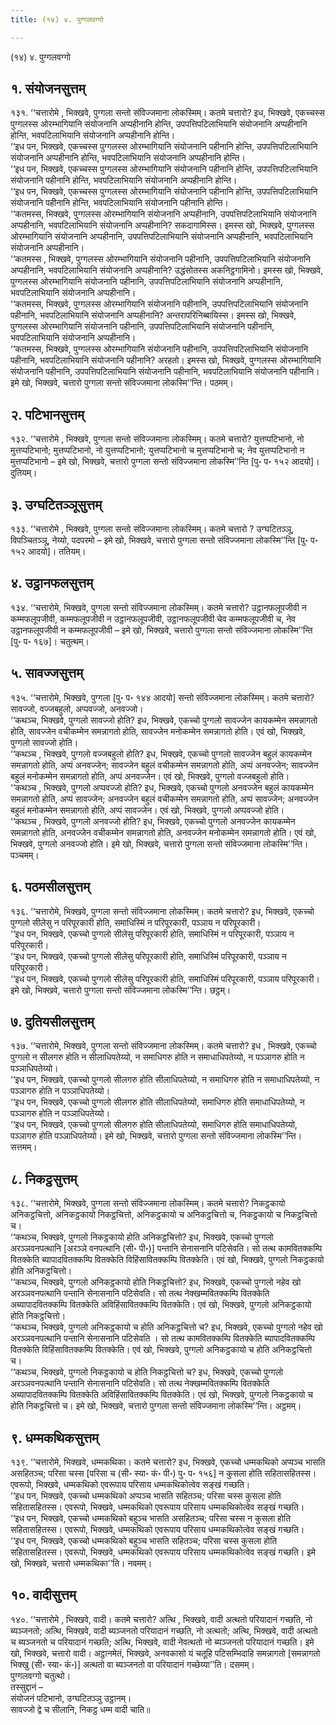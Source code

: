 ```yaml
---
title: (१४) ४. पुग्गलवग्गो

---
```

(१४) ४. पुग्गलवग्गो  


## १. संयोजनसुत्तम्

१३१. ‘‘चत्तारोमे , भिक्खवे, पुग्गला सन्तो संविज्जमाना लोकस्मिम्। कतमे चत्तारो? इध, भिक्खवे, एकच्चस्स पुग्गलस्स ओरम्भागियानि संयोजनानि अप्पहीनानि होन्ति, उपपत्तिपटिलाभियानि संयोजनानि अप्पहीनानि होन्ति, भवपटिलाभियानि संयोजनानि अप्पहीनानि होन्ति।  
‘‘इध पन, भिक्खवे, एकच्चस्स पुग्गलस्स ओरम्भागियानि संयोजनानि पहीनानि होन्ति, उपपत्तिपटिलाभियानि संयोजनानि अप्पहीनानि होन्ति, भवपटिलाभियानि संयोजनानि अप्पहीनानि होन्ति।  
‘‘इध पन, भिक्खवे, एकच्चस्स पुग्गलस्स ओरम्भागियानि संयोजनानि पहीनानि होन्ति, उपपत्तिपटिलाभियानि संयोजनानि पहीनानि होन्ति, भवपटिलाभियानि संयोजनानि अप्पहीनानि होन्ति।  
‘‘इध पन, भिक्खवे, एकच्चस्स पुग्गलस्स ओरम्भागियानि संयोजनानि पहीनानि होन्ति, उपपत्तिपटिलाभियानि संयोजनानि पहीनानि होन्ति, भवपटिलाभियानि संयोजनानि पहीनानि होन्ति।  
‘‘कतमस्स, भिक्खवे, पुग्गलस्स ओरम्भागियानि संयोजनानि अप्पहीनानि, उपपत्तिपटिलाभियानि संयोजनानि अप्पहीनानि, भवपटिलाभियानि संयोजनानि अप्पहीनानि? सकदागामिस्स। इमस्स खो, भिक्खवे, पुग्गलस्स ओरम्भागियानि संयोजनानि अप्पहीनानि, उपपत्तिपटिलाभियानि संयोजनानि अप्पहीनानि, भवपटिलाभियानि संयोजनानि अप्पहीनानि।  
‘‘कतमस्स , भिक्खवे, पुग्गलस्स ओरम्भागियानि संयोजनानि पहीनानि, उपपत्तिपटिलाभियानि संयोजनानि अप्पहीनानि, भवपटिलाभियानि संयोजनानि अप्पहीनानि? उद्धंसोतस्स अकनिट्ठगामिनो। इमस्स खो, भिक्खवे, पुग्गलस्स ओरम्भागियानि संयोजनानि पहीनानि, उपपत्तिपटिलाभियानि संयोजनानि अप्पहीनानि, भवपटिलाभियानि संयोजनानि अप्पहीनानि।  
‘‘कतमस्स, भिक्खवे, पुग्गलस्स ओरम्भागियानि संयोजनानि पहीनानि, उपपत्तिपटिलाभियानि संयोजनानि पहीनानि, भवपटिलाभियानि संयोजनानि अप्पहीनानि? अन्तरापरिनिब्बायिस्स। इमस्स खो, भिक्खवे, पुग्गलस्स ओरम्भागियानि संयोजनानि पहीनानि, उपपत्तिपटिलाभियानि संयोजनानि पहीनानि, भवपटिलाभियानि संयोजनानि अप्पहीनानि।  
‘‘कतमस्स, भिक्खवे, पुग्गलस्स ओरम्भागियानि संयोजनानि पहीनानि, उपपत्तिपटिलाभियानि संयोजनानि पहीनानि, भवपटिलाभियानि संयोजनानि पहीनानि? अरहतो। इमस्स खो, भिक्खवे, पुग्गलस्स ओरम्भागियानि संयोजनानि पहीनानि, उपपत्तिपटिलाभियानि संयोजनानि पहीनानि, भवपटिलाभियानि संयोजनानि पहीनानि। इमे खो, भिक्खवे, चत्तारो पुग्गला सन्तो संविज्जमाना लोकस्मि’’न्ति। पठमम्।  


## २. पटिभानसुत्तम्

१३२. ‘‘चत्तारोमे , भिक्खवे, पुग्गला सन्तो संविज्जमाना लोकस्मिम्। कतमे चत्तारो? युत्तप्पटिभानो, नो मुत्तप्पटिभानो; मुत्तप्पटिभानो, नो युत्तप्पटिभानो; युत्तप्पटिभानो च मुत्तप्पटिभानो च; नेव युत्तप्पटिभानो न मुत्तप्पटिभानो – इमे खो, भिक्खवे, चत्तारो पुग्गला सन्तो संविज्जमाना लोकस्मि’’न्ति [पु॰ प॰ १५२ आदयो]। दुतियम्।  


## ३. उग्घटितञ्ञूसुत्तम्

१३३. ‘‘चत्तारोमे , भिक्खवे, पुग्गला सन्तो संविज्जमाना लोकस्मिम्। कतमे चत्तारो ? उग्घटितञ्ञू, विपञ्चितञ्ञू, नेय्यो, पदपरमो – इमे खो, भिक्खवे, चत्तारो पुग्गला सन्तो संविज्जमाना लोकस्मि’’न्ति [पु॰ प॰ १५२ आदयो]। ततियम्।  


## ४. उट्ठानफलसुत्तम्

१३४. ‘‘चत्तारोमे, भिक्खवे, पुग्गला सन्तो संविज्जमाना लोकस्मिम्। कतमे चत्तारो? उट्ठानफलूपजीवी न कम्मफलूपजीवी, कम्मफलूपजीवी न उट्ठानफलूपजीवी, उट्ठानफलूपजीवी चेव कम्मफलूपजीवी च, नेव उट्ठानफलूपजीवी न कम्मफलूपजीवी – इमे खो, भिक्खवे, चत्तारो पुग्गला सन्तो संविज्जमाना लोकस्मि’’न्ति [पु॰ प॰ १६७]। चतुत्थम्।  


## ५. सावज्जसुत्तम्

१३५. ‘‘चत्तारोमे, भिक्खवे, पुग्गला [पु॰ प॰ १४४ आदयो] सन्तो संविज्जमाना लोकस्मिम्। कतमे चत्तारो? सावज्जो, वज्जबहुलो, अप्पवज्जो, अनवज्जो।  
‘‘कथञ्च, भिक्खवे, पुग्गलो सावज्जो होति? इध, भिक्खवे, एकच्चो पुग्गलो सावज्जेन कायकम्मेन समन्नागतो होति, सावज्जेन वचीकम्मेन समन्नागतो होति, सावज्जेन मनोकम्मेन समन्नागतो होति। एवं खो, भिक्खवे, पुग्गलो सावज्जो होति।  
‘‘कथञ्च , भिक्खवे, पुग्गलो वज्जबहुलो होति? इध, भिक्खवे, एकच्चो पुग्गलो सावज्जेन बहुलं कायकम्मेन समन्नागतो होति, अप्पं अनवज्जेन; सावज्जेन बहुलं वचीकम्मेन समन्नागतो होति, अप्पं अनवज्जेन; सावज्जेन बहुलं मनोकम्मेन समन्नागतो होति, अप्पं अनवज्जेन। एवं खो, भिक्खवे, पुग्गलो वज्जबहुलो होति।  
‘‘कथञ्च , भिक्खवे, पुग्गलो अप्पवज्जो होति? इध, भिक्खवे, एकच्चो पुग्गलो अनवज्जेन बहुलं कायकम्मेन समन्नागतो होति, अप्पं सावज्जेन; अनवज्जेन बहुलं वचीकम्मेन समन्नागतो होति, अप्पं सावज्जेन; अनवज्जेन बहुलं मनोकम्मेन समन्नागतो होति, अप्पं सावज्जेन। एवं खो, भिक्खवे, पुग्गलो अप्पवज्जो होति।  
‘‘कथञ्च , भिक्खवे, पुग्गलो अनवज्जो होति? इध, भिक्खवे, एकच्चो पुग्गलो अनवज्जेन कायकम्मेन समन्नागतो होति, अनवज्जेन वचीकम्मेन समन्नागतो होति, अनवज्जेन मनोकम्मेन समन्नागतो होति। एवं खो, भिक्खवे, पुग्गलो अनवज्जो होति। इमे खो, भिक्खवे, चत्तारो पुग्गला सन्तो संविज्जमाना लोकस्मि’’न्ति। पञ्चमम्।  


## ६. पठमसीलसुत्तम्

१३६. ‘‘चत्तारोमे, भिक्खवे, पुग्गला सन्तो संविज्जमाना लोकस्मिम्। कतमे चत्तारो? इध, भिक्खवे, एकच्चो पुग्गलो सीलेसु न परिपूरकारी होति, समाधिस्मिं न परिपूरकारी, पञ्ञाय न परिपूरकारी।  
‘‘इध पन, भिक्खवे, एकच्चो पुग्गलो सीलेसु परिपूरकारी होति, समाधिस्मिं न परिपूरकारी, पञ्ञाय न परिपूरकारी।  
‘‘इध पन, भिक्खवे, एकच्चो पुग्गलो सीलेसु परिपूरकारी होति, समाधिस्मिं परिपूरकारी, पञ्ञाय न परिपूरकारी।  
‘‘इध पन, भिक्खवे, एकच्चो पुग्गलो सीलेसु परिपूरकारी होति, समाधिस्मिं परिपूरकारी, पञ्ञाय परिपूरकारी। इमे खो, भिक्खवे, चत्तारो पुग्गला सन्तो संविज्जमाना लोकस्मि’’न्ति। छट्ठम्।  


## ७. दुतियसीलसुत्तम्

१३७. ‘‘चत्तारोमे, भिक्खवे, पुग्गला सन्तो संविज्जमाना लोकस्मिम्। कतमे चत्तारो? इध , भिक्खवे, एकच्चो पुग्गलो न सीलगरु होति न सीलाधिपतेय्यो, न समाधिगरु होति न समाधाधिपतेय्यो, न पञ्ञागरु होति न पञ्ञाधिपतेय्यो।  
‘‘इध पन, भिक्खवे, एकच्चो पुग्गलो सीलगरु होति सीलाधिपतेय्यो, न समाधिगरु होति न समाधाधिपतेय्यो, न पञ्ञागरु होति न पञ्ञाधिपतेय्यो।  
‘‘इध पन, भिक्खवे, एकच्चो पुग्गलो सीलगरु होति सीलाधिपतेय्यो, समाधिगरु होति समाधाधिपतेय्यो, न पञ्ञागरु होति न पञ्ञाधिपतेय्यो।  
‘‘इध पन, भिक्खवे, एकच्चो पुग्गलो सीलगरु होति सीलाधिपतेय्यो, समाधिगरु होति समाधाधिपतेय्यो, पञ्ञागरु होति पञ्ञाधिपतेय्यो। इमे खो, भिक्खवे, चत्तारो पुग्गला सन्तो संविज्जमाना लोकस्मि’’न्ति। सत्तमम्।  


## ८. निकट्ठसुत्तम्

१३८. ‘‘चत्तारोमे, भिक्खवे, पुग्गला सन्तो संविज्जमाना लोकस्मिम्। कतमे चत्तारो? निकट्ठकायो अनिकट्ठचित्तो, अनिकट्ठकायो निकट्ठचित्तो, अनिकट्ठकायो च अनिकट्ठचित्तो च, निकट्ठकायो च निकट्ठचित्तो च।  
‘‘कथञ्च, भिक्खवे, पुग्गलो निकट्ठकायो होति अनिकट्ठचित्तो? इध, भिक्खवे, एकच्चो पुग्गलो अरञ्ञवनपत्थानि [अरञ्ञे वनपत्थानि (सी॰ पी॰)] पन्तानि सेनासनानि पटिसेवति। सो तत्थ कामवितक्कम्पि वितक्केति ब्यापादवितक्कम्पि वितक्केति विहिंसावितक्कम्पि वितक्केति। एवं खो, भिक्खवे, पुग्गलो निकट्ठकायो होति अनिकट्ठचित्तो।  
‘‘कथञ्च, भिक्खवे, पुग्गलो अनिकट्ठकायो होति निकट्ठचित्तो? इध, भिक्खवे, एकच्चो पुग्गलो नहेव खो अरञ्ञवनपत्थानि पन्तानि सेनासनानि पटिसेवति। सो तत्थ नेक्खम्मवितक्कम्पि वितक्केति अब्यापादवितक्कम्पि वितक्केति अविहिंसावितक्कम्पि वितक्केति। एवं खो, भिक्खवे, पुग्गलो अनिकट्ठकायो होति निकट्ठचित्तो।  
‘‘कथञ्च, भिक्खवे, पुग्गलो अनिकट्ठकायो च होति अनिकट्ठचित्तो च? इध, भिक्खवे, एकच्चो पुग्गलो नहेव खो अरञ्ञवनपत्थानि पन्तानि सेनासनानि पटिसेवति । सो तत्थ कामवितक्कम्पि वितक्केति ब्यापादवितक्कम्पि वितक्केति विहिंसावितक्कम्पि वितक्केति। एवं खो, भिक्खवे, पुग्गलो अनिकट्ठकायो च होति अनिकट्ठचित्तो च।  
‘‘कथञ्च, भिक्खवे, पुग्गलो निकट्ठकायो च होति निकट्ठचित्तो च? इध, भिक्खवे, एकच्चो पुग्गलो अरञ्ञवनपत्थानि पन्तानि सेनासनानि पटिसेवति। सो तत्थ नेक्खम्मवितक्कम्पि वितक्केति अब्यापादवितक्कम्पि वितक्केति अविहिंसावितक्कम्पि वितक्केति। एवं खो, भिक्खवे, पुग्गलो निकट्ठकायो च होति निकट्ठचित्तो च। इमे खो, भिक्खवे, चत्तारो पुग्गला सन्तो संविज्जमाना लोकस्मि’’न्ति। अट्ठमम्।  


## ९. धम्मकथिकसुत्तम्

१३९. ‘‘चत्तारोमे, भिक्खवे, धम्मकथिका। कतमे चत्तारो? इध, भिक्खवे, एकच्चो धम्मकथिको अप्पञ्च भासति असहितञ्च; परिसा चस्स [परिसा च (सी॰ स्या॰ कं॰ पी॰) पु॰ प॰ १५६] न कुसला होति सहितासहितस्स। एवरूपो, भिक्खवे, धम्मकथिको एवरूपाय परिसाय धम्मकथिकोत्वेव सङ्खं गच्छति।  
‘‘इध पन, भिक्खवे, एकच्चो धम्मकथिको अप्पञ्च भासति सहितञ्च; परिसा चस्स कुसला होति सहितासहितस्स। एवरूपो, भिक्खवे, धम्मकथिको एवरूपाय परिसाय धम्मकथिकोत्वेव सङ्खं गच्छति।  
‘‘इध पन, भिक्खवे, एकच्चो धम्मकथिको बहुञ्च भासति असहितञ्च; परिसा चस्स न कुसला होति सहितासहितस्स। एवरूपो, भिक्खवे, धम्मकथिको एवरूपाय परिसाय धम्मकथिकोत्वेव सङ्खं गच्छति।  
‘‘इध पन, भिक्खवे, एकच्चो धम्मकथिको बहुञ्च भासति सहितञ्च; परिसा चस्स कुसला होति सहितासहितस्स। एवरूपो, भिक्खवे, धम्मकथिको एवरूपाय परिसाय धम्मकथिकोत्वेव सङ्खं गच्छति। इमे खो, भिक्खवे, चत्तारो धम्मकथिका’’ति। नवमम्।  


## १०. वादीसुत्तम्

१४०. ‘‘चत्तारोमे , भिक्खवे, वादी। कतमे चत्तारो? अत्थि , भिक्खवे, वादी अत्थतो परियादानं गच्छति, नो ब्यञ्जनतो; अत्थि, भिक्खवे, वादी ब्यञ्जनतो परियादानं गच्छति, नो अत्थतो; अत्थि, भिक्खवे, वादी अत्थतो च ब्यञ्जनतो च परियादानं गच्छति; अत्थि, भिक्खवे, वादी नेवत्थतो नो ब्यञ्जनतो परियादानं गच्छति। इमे खो, भिक्खवे, चत्तारो वादी। अट्ठानमेतं, भिक्खवे, अनवकासो यं चतूहि पटिसम्भिदाहि समन्नागतो [समन्नागतो भिक्खु (सी॰ स्या॰ कं॰)] अत्थतो वा ब्यञ्जनतो वा परियादानं गच्छेय्या’’ति। दसमम्।  
पुग्गलवग्गो चतुत्थो।  
तस्सुद्दानं –  
संयोजनं पटिभानो, उग्घटितञ्ञु उट्ठानम्।  
सावज्जो द्वे च सीलानि, निकट्ठ धम्म वादी चाति॥  